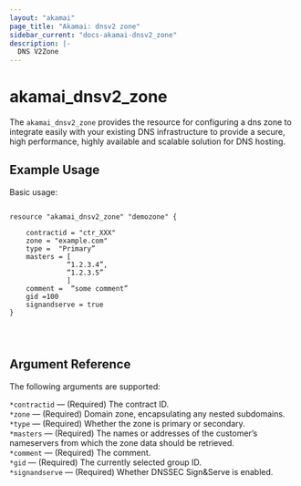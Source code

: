```yaml
---
layout: "akamai"
page_title: "Akamai: dnsv2 zone"
sidebar_current: "docs-akamai-dnsv2_zone"
description: |-
  DNS V2Zone
---
```


# akamai_dnsv2_zone


The `akamai_dnsv2_zone` provides the resource for configuring a dns zone to integrate easily with your existing DNS infrastructure to provide a secure, high performance, highly available and scalable solution for DNS hosting.



## Example Usage

Basic usage:

```hcl

resource "akamai_dnsv2_zone" "demozone" {

    contractid = "ctr_XXX"
    zone = "example.com"
    type =  "Primary”
    masters = [
              “1.2.3.4”,
              “1.2.3.5”
              ]
    comment =  “some comment”
    gid =100
    signandserve = true
}




```

## Argument Reference

The following arguments are supported:

`*contractid` — (Required) The contract ID.  
`*zone` — (Required) Domain zone, encapsulating any nested subdomains.  
`*type` — (Required) Whether the zone is primary or secondary.  
`*masters` — (Required) The names or addresses of the customer’s nameservers from which the zone data should be retrieved.  
`*comment` — (Required) The comment.  
`*gid` — (Required) The currently selected group ID.  
`*signandserve` — (Required) Whether DNSSEC Sign&Serve is enabled.  
